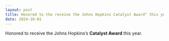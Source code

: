 ```yaml
---
layout: post
title: Honored to the receive the Johns Hopkins Catalyst Award" this year. <a href="[https://arxiv.org/abs/XXXX](https://www.bme.jhu.edu/news-events/news/three-from-hopkins-bme-earn-johns-hopkins-catalyst-award/)">Read more »</a>
date: 2024-10-01
---
```

Honored to receive the Johns Hopkins’s **Catalyst Award** this year.

